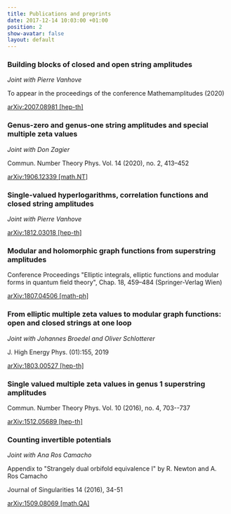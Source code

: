 ```yaml
---
title: Publications and preprints
date: 2017-12-14 10:03:00 +01:00
position: 2
show-avatar: false
layout: default
---
```


### Building blocks of closed and open string amplitudes

*Joint with Pierre Vanhove*

To appear in the proceedings of the conference Mathemamplitudes (2020)

[arXiv:2007.08981 \[hep-th\]](https://arxiv.org/pdf/2007.08981.pdf)

### Genus-zero and genus-one string amplitudes and special multiple zeta values

*Joint with Don Zagier*

Commun. Number Theory Phys. Vol. 14 (2020), no. 2, 413–452

[arXiv:1906.12339 \[math.NT\]](https://arxiv.org/pdf/1906.12339.pdf)

### Single-valued hyperlogarithms, correlation functions and closed string amplitudes

*Joint with Pierre Vanhove*

[arXiv:1812.03018 \[hep-th\]](https://arxiv.org/pdf/1812.03018.pdf)

### Modular and holomorphic graph functions from superstring amplitudes

Conference Proceedings "Elliptic integrals, elliptic functions and modular forms in quantum field theory", Chap. 18, 459–484 (Springer-Verlag Wien)

[arXiv:1807.04506 \[math-ph\]](https://arxiv.org/pdf/1807.04506.pdf)

### From elliptic multiple zeta values to modular graph functions: open and closed strings at one loop

*Joint with Johannes Broedel and Oliver Schlotterer*

J. High Energy Phys. (01):155, 2019

[arXiv:1803.00527 \[hep-th\]](https://arxiv.org/pdf/1803.00527.pdf)

### Single valued multiple zeta values in genus 1 superstring amplitudes

Commun. Number Theory Phys. Vol. 10 (2016), no. 4, 703--737

[arXiv:1512.05689 \[hep-th\]](https://arxiv.org/pdf/1512.05689.pdf)

### Counting invertible potentials

*Joint with Ana Ros Camacho*

Appendix to "Strangely dual orbifold equivalence I" by R. Newton and A. Ros Camacho

Journal of Singularities 14 (2016), 34-51

[arXiv:1509.08069 \[math.QA\]](https://arxiv.org/pdf/1509.08069.pdf)